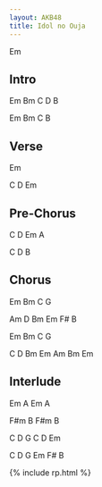 ```yaml
---
layout: AKB48
title: Idol no Ouja
---
```

Em 

## Intro 
Em Bm C D B 

Em Bm C B 

## Verse 
Em 

C D Em 

## Pre-Chorus 
C D Em A 

C D B 

## Chorus 
Em Bm C G 

Am D Bm Em F# B 

Em Bm C G 

C D Bm Em Am Bm Em 

## Interlude 
Em A Em A 

F#m B F#m B 

C D G C D Em 

C D G Em F# B 

{% include rp.html %}

